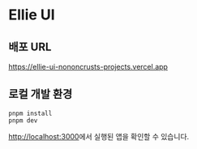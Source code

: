# Ellie UI

## 배포 URL

https://ellie-ui-nononcrusts-projects.vercel.app

## 로컬 개발 환경

```
pnpm install
pnpm dev
```

[http://localhost:3000](http://localhost:3000)에서 실행된 앱을 확인할 수 있습니다.
